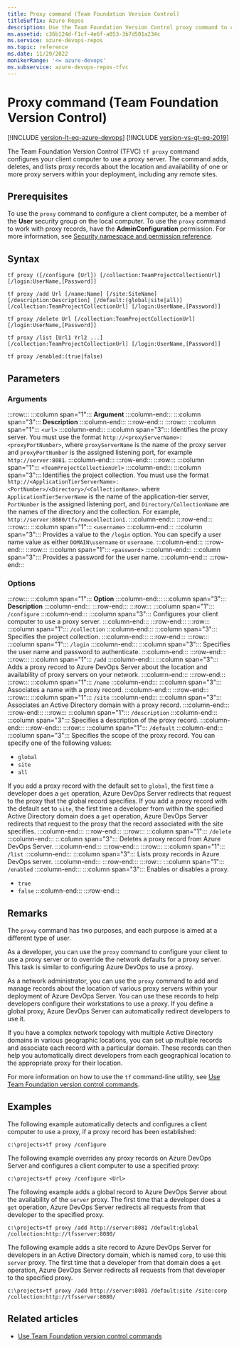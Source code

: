 ```yaml
---
title: Proxy command (Team Foundation Version Control)
titleSuffix: Azure Repos
description: Use the Team Foundation Version Control proxy command to configure your client computer to use a proxy server.
ms.assetid: c36b124d-f1cf-4e6f-a053-3b7d501a234c
ms.service: azure-devops-repos
ms.topic: reference
ms.date: 11/29/2022
monikerRange: '<= azure-devops'
ms.subservice: azure-devops-repos-tfvc
---
```


# Proxy command  (Team Foundation Version Control)

[!INCLUDE [version-lt-eq-azure-devops](../../includes/version-lt-eq-azure-devops.md)]
[!INCLUDE [version-vs-gt-eq-2019](../../includes/version-vs-gt-eq-2019.md)]

The Team Foundation Version Control (TFVC) `tf proxy` command configures your client computer to use a proxy server. The command adds, deletes, and lists proxy records about the location and availability of one or more proxy servers within your deployment, including any remote sites.

## Prerequisites

To use the `proxy` command to configure a client computer, be a member of the **User** security group on the local computer. To use the `proxy` command to work with proxy records, have the **AdminConfiguration** permission. 
For more information, see  [Security namespace and permission reference](../../organizations/security/namespace-reference.md).

## Syntax

```
tf proxy ([/configure [Url]) [/collection:TeamProjectCollectionUrl]
[/login:UserName,[Password]]
```

```
tf proxy /add Url [/name:Name] [/site:SiteName] 
[/description:Description] [/default:(global|site|all)] 
[/collection:TeamProjectCollectionUrl] [/login:UserName,[Password]] 
```

```
tf proxy /delete Url [/collection:TeamProjectCollectionUrl]
[/login:UserName,[Password]] 
```

```
tf proxy /list [Url1 Yrl2 ...] 
[/collection:TeamProjectCollectionUrl] [/login:UserName,[Password]]
```

```
tf proxy /enabled:(true|false)
```

## Parameters


### Arguments

:::row:::
   :::column span="1":::
   **Argument**
   :::column-end:::
   :::column span="3":::
   **Description**
   :::column-end:::
:::row-end:::
:::row:::
   :::column span="1":::
   `<url>`
   :::column-end:::
   :::column span="3":::
   Identifies the proxy server. You must use the format `http://<proxyServerName>:<proxyPortNumber>`, where `proxyServerName` is the name of the proxy server and `proxyPortNumber` is the assigned listening port, for example `http://server:8081`.
   :::column-end:::
:::row-end:::
:::row:::
   :::column span="1":::
   `<TeamProjectCollectionUrl>`
   :::column-end:::
   :::column span="3":::
   Identifies the project collection. You must use the format `http://<ApplicationTierServerName>:<PortNumber>/<Directory>/<CollectionName>`. where `ApplicationTierServerName` is the name of the application-tier server, `PortNumber` is the assigned listening port, and `Directory/CollectionName` are the names of the directory and the collection. For example, `http://server:8080/tfs/newcollection1`.
   :::column-end:::
:::row-end:::
:::row:::
   :::column span="1":::
   `<username>`
   :::column-end:::
   :::column span="3":::
   Provides a value to the `/login` option. You can specify a user name value as either `DOMAIN\username` or `username`.
   :::column-end:::
:::row-end:::
:::row:::
   :::column span="1":::
   `<password>`
   :::column-end:::
   :::column span="3":::
   Provides a password for the user name.
   :::column-end:::
:::row-end:::


### Options

:::row:::
   :::column span="1":::
   **Option**
   :::column-end:::
   :::column span="3":::
   **Description**
   :::column-end:::
:::row-end:::
:::row:::
   :::column span="1":::
   `/configure`
   :::column-end:::
   :::column span="3":::
   Configures your client computer to use a proxy server.
   :::column-end:::
:::row-end:::
:::row:::
   :::column span="1":::
   `/collection`
   :::column-end:::
   :::column span="3":::
   Specifies the project collection.
   :::column-end:::
:::row-end:::
:::row:::
   :::column span="1":::
   `/login`
   :::column-end:::
   :::column span="3":::
   Specifies the user name and password to authenticate.
   :::column-end:::
:::row-end:::
:::row:::
   :::column span="1":::
   `/add`
   :::column-end:::
   :::column span="3":::
   Adds a proxy record to Azure DevOps Server about the location and availability of proxy servers on your network.
   :::column-end:::
:::row-end:::
:::row:::
   :::column span="1":::
   `/name`
   :::column-end:::
   :::column span="3":::
   Associates a name with a proxy record.
   :::column-end:::
:::row-end:::
:::row:::
   :::column span="1":::
   `/site`
   :::column-end:::
   :::column span="3":::
   Associates an Active Directory domain with a proxy record.
   :::column-end:::
:::row-end:::
:::row:::
   :::column span="1":::
   `/description`
   :::column-end:::
   :::column span="3":::
   Specifies a description of the proxy record.
   :::column-end:::
:::row-end:::
:::row:::
   :::column span="1":::
   `/default`
   :::column-end:::
   :::column span="3":::
   Specifies the scope of the proxy record. You can specify one of the following values:
   - `global`
   - `site`
   - `all`
   
   If you add a proxy record with the default set to `global`, the first time a developer does a `get` operation, Azure DevOps Server redirects that request to the proxy that the global record specifies. If you add a proxy record with the default set to `site`, the first time a developer from within the specified Active Directory domain does a `get` operation, Azure DevOps Server redirects that request to the proxy that the record associated with the site specifies.
   :::column-end:::
:::row-end:::
:::row:::
   :::column span="1":::
   `/delete`
   :::column-end:::
   :::column span="3":::
   Deletes a proxy record from Azure DevOps Server.
   :::column-end:::
:::row-end:::
:::row:::
   :::column span="1":::
   `/list`
   :::column-end:::
   :::column span="3":::
   Lists proxy records in Azure DevOps server.
   :::column-end:::
:::row-end:::
:::row:::
   :::column span="1":::
   `/enabled`
   :::column-end:::
   :::column span="3":::
   Enables or disables a proxy.
   - `true`
   - `false`
   :::column-end:::
:::row-end:::

## Remarks

The `proxy` command has two purposes, and each purpose is aimed at a different type of user.

As a developer, you can use the `proxy` command to configure your client to use a proxy server or to override the network defaults for a proxy server. This task is similar to configuring Azure DevOps to use a proxy.

As a network administrator, you can use the `proxy` command to add and manage records about the location of various proxy servers within your deployment of Azure DevOps Server. You can use these records to help developers configure their workstations to use a proxy. If you define a global proxy, Azure DevOps Server can automatically redirect developers to use it.

If you have a complex network topology with multiple Active Directory domains in various geographic locations, you can set up multiple records and associate each record with a particular domain. These records can then help you automatically direct developers from each geographical location to the appropriate proxy for their location.

For more information on how to use the `tf` command-line utility, see [Use Team Foundation version control commands](use-team-foundation-version-control-commands.md).

## Examples

The following example automatically detects and configures a client computer to use a proxy, if a proxy record has been established:

```
c:\projects>tf proxy /configure
```

The following example overrides any proxy records on Azure DevOps Server and configures a client computer to use a specified proxy:

```
c:\projects>tf proxy /configure <Url>
```

The following example adds a global record to Azure DevOps Server about the availability of the `server` proxy. The first time that a developer does a `get` operation, Azure DevOps Server redirects all requests from that developer to the specified proxy.

```
c:\projects>tf proxy /add http://server:8081 /default:global /collection:http://tfsserver:8080/
```

The following example adds a site record to Azure DevOps Server for developers in an Active Directory domain, which is named `corp`, to use this `server` proxy. The first time that a developer from that domain does a `get` operation, Azure DevOps Server redirects all requests from that developer to the specified proxy.

```
c:\projects>tf proxy /add http://server:8081 /default:site /site:corp /collection:http://tfsserver:8080/
```

## Related articles

- [Use Team Foundation version control commands](use-team-foundation-version-control-commands.md)

